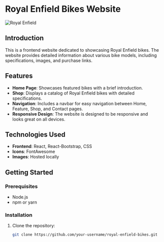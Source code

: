 # Royal Enfield Bikes Website

![Royal Enfield](https://www.royalenfield.com/content/dam/royal-enfield/shotgun-650/landing/shotgun-650-motorcycle-listing.jpg)

## Introduction
This is a frontend website dedicated to showcasing Royal Enfield bikes. The website provides detailed information about various bike models, including specifications, images, and purchase links. 

## Features
- **Home Page**: Showcases featured bikes with a brief introduction.
- **Shop**: Displays a catalog of Royal Enfield bikes with detailed specifications.
- **Navigation**: Includes a navbar for easy navigation between Home, Feature, Shop, and Contact pages.
- **Responsive Design**: The website is designed to be responsive and looks great on all devices.

## Technologies Used
- **Frontend**: React, React-Bootstrap, CSS
- **Icons**: FontAwesome
- **Images**: Hosted locally

## Getting Started

### Prerequisites
- Node.js
- npm or yarn

### Installation
1. Clone the repository:
   ```bash
   git clone https://github.com/your-username/royal-enfield-bikes.git
